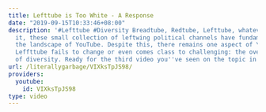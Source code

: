 ```yaml
---
title: Lefttube is Too White - A Response
date: "2019-09-15T10:33:46+08:00"
description: '#Lefttube #Diversity Breadtube, Redtube, Lefttube, whatever you call
  it, these small collection of leftwing political channels have fundamentally changed
  the landscape of YouTube. Despite this, there remains one aspect of YouTube that
  Leffttube fails to change or even comes class to challenging: the overwhelming lack
  of diversity. Ready for the third video you''ve seen on the topic in the same week?'
url: /literallygarbage/VIXksTpJS98/
providers:
  youtube:
    id: VIXksTpJS98
type: video
---
```

